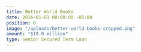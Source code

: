 ```yaml
---
title: Better World Books
date: 2016-01-01 00:00:00 -05:00
position: 0
image: "/uploads/better-world-books-cropped.png"
amount: "$18.0 million"
type: Senior Secured Term Loan
---
```


